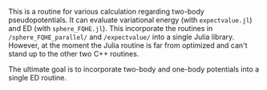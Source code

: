 This is a routine for various calculation regarding two-body pseudopotentials. It can evaluate variational energy (with `expectvalue.jl`) and ED (with `sphere_FQHE.jl`).
This incorporate the routines in `/sphere_FQHE_parallel/` and `/expectvalue/` into a single Julia library. However, at the moment the Julia routine is far from optimized and can't stand up to the other two C++ routines.

The ultimate goal is to incorporate two-body and one-body potentials into a single ED routine.
